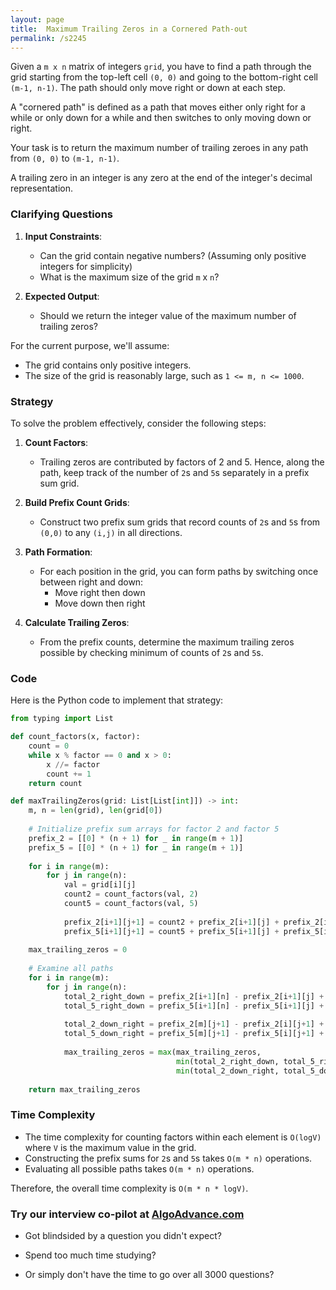 ```yaml
---
layout: page
title:  Maximum Trailing Zeros in a Cornered Path-out
permalink: /s2245
---
```


Given a `m x n` matrix of integers `grid`, you have to find a path through the grid starting from the top-left cell `(0, 0)` and going to the bottom-right cell `(m-1, n-1)`. The path should only move right or down at each step. 

A "cornered path" is defined as a path that moves either only right for a while or only down for a while and then switches to only moving down or right. 

Your task is to return the maximum number of trailing zeroes in any path from `(0, 0)` to `(m-1, n-1)`.

A trailing zero in an integer is any zero at the end of the integer's decimal representation.

### Clarifying Questions

1. **Input Constraints**:
   - Can the grid contain negative numbers? (Assuming only positive integers for simplicity)
   - What is the maximum size of the grid `m` x `n`? 

2. **Expected Output**:
   - Should we return the integer value of the maximum number of trailing zeros?

For the current purpose, we'll assume:
- The grid contains only positive integers.
- The size of the grid is reasonably large, such as `1 <= m, n <= 1000`.

### Strategy

To solve the problem effectively, consider the following steps:

1. **Count Factors**:
   - Trailing zeros are contributed by factors of 2 and 5. Hence, along the path, keep track of the number of `2`s and `5`s separately in a prefix sum grid.
   
2. **Build Prefix Count Grids**:
   - Construct two prefix sum grids that record counts of `2`s and `5`s from `(0,0)` to any `(i,j)` in all directions.

3. **Path Formation**:
   - For each position in the grid, you can form paths by switching once between right and down:
     - Move right then down
     - Move down then right

4. **Calculate Trailing Zeros**:
   - From the prefix counts, determine the maximum trailing zeros possible by checking minimum of counts of `2`s and `5`s.

### Code

Here is the Python code to implement that strategy:

```python
from typing import List

def count_factors(x, factor):
    count = 0
    while x % factor == 0 and x > 0:
        x //= factor
        count += 1
    return count

def maxTrailingZeros(grid: List[List[int]]) -> int:
    m, n = len(grid), len(grid[0])
    
    # Initialize prefix sum arrays for factor 2 and factor 5
    prefix_2 = [[0] * (n + 1) for _ in range(m + 1)]
    prefix_5 = [[0] * (n + 1) for _ in range(m + 1)]
    
    for i in range(m):
        for j in range(n):
            val = grid[i][j]
            count2 = count_factors(val, 2)
            count5 = count_factors(val, 5)
            
            prefix_2[i+1][j+1] = count2 + prefix_2[i+1][j] + prefix_2[i][j+1] - prefix_2[i][j]
            prefix_5[i+1][j+1] = count5 + prefix_5[i+1][j] + prefix_5[i][j+1] - prefix_5[i][j]
    
    max_trailing_zeros = 0
    
    # Examine all paths
    for i in range(m):
        for j in range(n):
            total_2_right_down = prefix_2[i+1][n] - prefix_2[i+1][j] + prefix_2[m][j+1] - prefix_2[i][j+1]
            total_5_right_down = prefix_5[i+1][n] - prefix_5[i+1][j] + prefix_5[m][j+1] - prefix_5[i][j+1]
            
            total_2_down_right = prefix_2[m][j+1] - prefix_2[i][j+1] + prefix_2[i+1][n] - prefix_2[i+1][j]
            total_5_down_right = prefix_5[m][j+1] - prefix_5[i][j+1] + prefix_5[i+1][n] - prefix_5[i+1][j]
            
            max_trailing_zeros = max(max_trailing_zeros, 
                                     min(total_2_right_down, total_5_right_down),
                                     min(total_2_down_right, total_5_down_right))
    
    return max_trailing_zeros
```

### Time Complexity

- The time complexity for counting factors within each element is `O(logV)` where `V` is the maximum value in the grid.
- Constructing the prefix sums for `2`s and `5`s takes `O(m * n)` operations.
- Evaluating all possible paths takes `O(m * n)` operations.

Therefore, the overall time complexity is `O(m * n * logV)`.




### Try our interview co-pilot at [AlgoAdvance.com](https://algoAdvance.com)

- Got blindsided by a question you didn't expect?

- Spend too much time studying?

- Or simply don't have the time to go over all 3000 questions?

